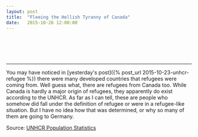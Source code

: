 ```yaml
---
layout: post
title:  "Fleeing the Hellish Tyranny of Canada"
date:   2015-10-26 12:00:00
---
```


<div id="cdnRefChart"></div>
<div id="unhcrTip">
  <p id="tipTop"><strong><span id="tipCountry"></span> <span id="tipYear"></span></strong></p>
	<p class="tipInfo"><span id="tipRefugees"></span></p>
</div>


* * *

You may have noticed in [yesterday's post]({% post_url 2015-10-23-unhcr-refugee %}) there were many developed countries that refugees were coming from. Well guess what, there are refugees from Canada too. While Canada is hardly a major origin of refugees, they apparently do exist according to the UNHCR. As far as I can tell, these are people who somehow did fall under the definition of refugee or were in a refugee-like situation. But I have no idea how that was determined, or why so many of them are going to Germany.

Source: [UNHCR Population Statistics](http://popstats.unhcr.org/en/overview)

<style>
#cdnRefChart {
  font: 10px sans-serif;
}

#cdnRefChart .axis path,
#cdnRefChart .axis line {
  fill: none;
  
  stroke: #000;
  shape-rendering: crispEdges;
}

#cdnRefChart .x.axis path {
  display: none;
}

#cdnRefChart .sel {
	fill: #000000 !important;
}

.hidden {
	display: none;
}

#unhcrTip {
	display: block;
	min-height: 50px;
	margin-bottom: 15px;
	text-align: center;
}

#unhcrTip #tipTop {
  font-size: 24px;
  margin-bottom: 5px !important;

}

#unhcrTip .tipInfo {
	font-size: 12px;
	margin: 0;
}
</style>

<script src="{{ site.baseurl }}/js/colorbrewer.js"></script>
<script>
fleeCanada();

function fleeCanada() {

var margin = {top: 40, right: 20, bottom: 30, left: 40},
    width = 740 - margin.left - margin.right,
    height = 400 - margin.top - margin.bottom;
	
var yearFormat = d3.time.format("%Y").parse;

var x = d3.scale.ordinal()
    .rangeRoundBands([0, width], .1);

var y = d3.scale.linear()
    .rangeRound([height, 0]);

		var color = d3.scale.category20();

var xAxis = d3.svg.axis()
    .scale(x)
    .orient("bottom")
		.tickFormat(d3.time.format("%Y"));

var yAxis = d3.svg.axis()
    .scale(y)
    .orient("left");

var svg = d3.select("#cdnRefChart").append("svg")
    .attr("width", width + margin.left + margin.right)
    .attr("height", height + margin.top + margin.bottom)
  .append("g")
    .attr("transform", "translate(" + margin.left + "," + margin.top + ")")
	.attr("class", "bars");

d3.csv("{{ site.baseurl }}/data/2015/10/26/flee_canada.csv", type, function(error, data) {
	if (error) throw error;
	
	console.log(data);
	
	color.domain(d3.keys(data[0]).filter(function(key) { return key !== "Year"; }));

  data.forEach(function(d) {
    var y0 = 0;
    d.lengths = color.domain().map(function(name) { return {name: name, y0: y0, y1: y0 += +d[name]}; });
    d.total = d.lengths[d.lengths.length - 1].y1;
  });

  x.domain(data.map(function(d) { return d.Year; }));
  y.domain([0, d3.max(data, function(d) { return d.total; })]);

  svg.append("g")
      .attr("class", "x axis")
      .attr("transform", "translate(0," + height + ")")
      .call(xAxis);

  svg.append("g")
      .attr("class", "y axis")
      .call(yAxis)
    .append("text")
      .attr("transform", "rotate(-90)")
      .attr("y", 6)
      .attr("dy", ".71em")
      .style("text-anchor", "end")
      .text("Refugees From Canada");

  // Create election length data, align it horizontally
	var election = svg.selectAll(".refugees")
			.data(data)
    	.enter().append("g")
			.attr("class", "refugeeBar")
			.attr("transform", function(d) { return "translate(" + x(d.Year) + ",0)"; })
			;

  election.selectAll("rect")
      .data(function(d) {  return d.lengths; })
    .enter().append("rect")
      .attr("width", x.rangeBand())
	  .attr("y", height)
	  .attr("height", 0)
      .style("fill", function(d) { return color(d.name); })
	.attr("class", "databar")
			.on("mouseover", function(d) {
				showTooltip(d, this);
			})
			.on("mousedown", function(d) {
				showTooltip(d, this);
			});

  function showTooltip(d, obj) {
		console.log(d);
			d3.selectAll("#cdnRefChart .sel").classed("sel", false);
			d3.select(obj).classed("sel", true);
		  d3.select("#unhcrTip").select("#tipCountry")
		    .text(d.name);
		  //d3.select("#unhcrTip").select("#tipYear")
		    //.text(d.Year.getFullYear());
		  d3.select("#unhcrTip").select("#tipRefugees")
		    .text((d.y1 - d.y0) + " refugees");
  }

  election.append("text")
	  .attr("x", x.rangeBand() / 2)
	  .attr("y", height)
		.attr("text-anchor", "middle")
	  .text(function(d) { return d.total; });
  
  election.transition()
	  .delay(function(d, i) {return i * 8})
	  .selectAll("rect")
	  .attr("y", function(d) {  return y(d.y1); })
	  .attr("height", function(d) { return y(d.y0) - y(d.y1); });
  
  election.transition()
	  .delay(function(d, i) {return i * 8})
	  .selectAll("text")
  	  .attr("y", function(d) { return y(d.total) - 5; });

  var legend = svg.selectAll(".legend")
      .data(color.domain().slice().reverse())
    .enter().append("g")
      .attr("class", "legend")
      .attr("transform", function(d, i) { return "translate(0," + i * 20 + ")"; });

  legend.append("rect")
      .attr("x", width - 18)
      .attr("width", 18)
      .attr("height", 18)
      .style("fill", color);

  legend.append("text")
      .attr("x", width - 24)
      .attr("y", 9)
      .attr("dy", ".35em")
      .style("text-anchor", "end")
      .text(function(d) { return d; });
});

function type(d) {
	Object.keys(d).filter(function(key) { return key !== "Year"; }).forEach(function(c) {
		d[c] = +d[c];
	});
	d.Year = yearFormat(d.Year);
	
	return d;
}

}
</script>